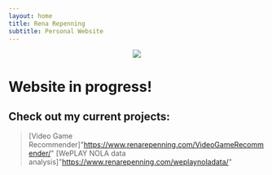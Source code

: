 ```yaml
---
layout: home
title: Rena Repenning
subtitle: Personal Website
---
```

<p style="text-align:center;"><img src="{{ 'rr.JPG' | relative_url }}" /></p>

# Website in progress!

## Check out my current projects:
> [Video Game Recommender]"https://www.renarepenning.com/VideoGameRecommender/"
> [WePLAY NOLA data analysis]"https://www.renarepenning.com/weplaynoladata/"

